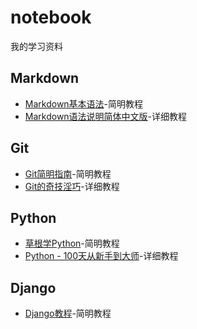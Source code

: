 # notebook
我的学习资料

## Markdown
- [Markdown基本语法](https://github.com/younghz/Markdown)-简明教程
- [Markdown语法说明简体中文版](http://wow.kuapp.com/markdown/)-详细教程

## Git
- [Git简明指南](https://www.runoob.com/manual/git-guide/)-简明教程
- [Git的奇技淫巧](https://github.com/521xueweihan/git-tips)-详细教程

## Python
- [草根学Python](https://www.readwithu.com)-简明教程
- [Python - 100天从新手到大师](https://github.com/jackfrued/Python-100-Days)-详细教程

## Django
- [Django教程](https://www.runoob.com/django/django-tutorial.html)-简明教程
